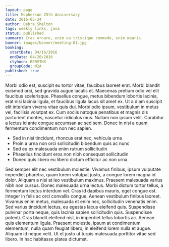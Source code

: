 ```yaml
---
layout: page
title: Mcpherson 25th Anniversary
date: 2016-05-24
author: Debra Shelton
tags: weekly links, java
status: published
summary: Cras ornare, enim eu tristique commodo, enim mauris.
banner: images/banner/meeting-01.jpg
booking:
  startDate: 04/16/2016
  endDate: 04/20/2016
  ctyhocn: BENVTHX
  groupCode: M2A
published: true
---
```

Morbi odio est, suscipit eu tortor vitae, faucibus laoreet erat. Morbi blandit euismod orci, sed gravida augue iaculis et. Maecenas pretium odio vel elit faucibus scelerisque. Phasellus congue, metus bibendum lobortis lacinia, erat nisi lacinia ligula, et faucibus ligula lacus sit amet ex. Ut a diam suscipit elit interdum viverra vitae quis dui. Morbi odio ipsum, vestibulum in metus vel, facilisis volutpat ex. Cum sociis natoque penatibus et magnis dis parturient montes, nascetur ridiculus mus. Nullam non ipsum velit. Curabitur a lectus id ante congue accumsan ac sed sem. Donec in nisi a quam fermentum condimentum non nec sapien.

* Sed in nisi tincidunt, rhoncus erat nec, vehicula urna
* Proin a urna non orci sollicitudin bibendum quis ac nunc
* Sed eu ex malesuada enim rutrum sollicitudin
* Phasellus tincidunt eros non nibh consequat sollicitudin
* Donec quis libero eu libero dictum efficitur ac non urna.

Sed semper elit nec vestibulum molestie. Vivamus finibus, ipsum vulputate imperdiet pharetra, quam lorem volutpat justo, a congue lorem magna id dolor. Aliquam a nisi at leo vestibulum maximus. Praesent malesuada varius nibh non cursus. Donec malesuada urna lectus. Morbi dictum tortor tellus, a fermentum lectus interdum vel. Cras id dapibus mauris, eget congue est. Integer in felis ac orci convallis congue. Aenean vestibulum finibus laoreet. Vivamus enim metus, malesuada et enim nec, sollicitudin venenatis enim. Sed varius tincidunt lectus, eu egestas lacus eleifend quis.
Suspendisse pulvinar porta neque, quis lacinia sapien sollicitudin quis. Suspendisse potenti. Cras blandit eleifend nisl, in imperdiet tellus lobortis ac. Aenean quis elementum ligula. Praesent molestie, ipsum at condimentum elementum, nulla quam feugiat libero, in eleifend lorem nulla et augue. Aliquam id neque velit. Ut et justo ut turpis malesuada porttitor vitae sed libero. In hac habitasse platea dictumst.
